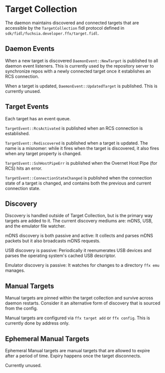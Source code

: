 # Target Collection

The daemon maintains discovered and connected targets that are accessible by the `TargetCollection` fidl protocol defined in `sdk/fidl/fuchsia.developer.ffx/target.fidl`.

## Daemon Events

When a new target is discovered `DaemonEvent::NewTarget` is published to all daemon event listeners. This is currently used by the repository server to synchronize repos with a newly connected target once it establishes an RCS connection.

When a target is updated, `DaemonEvent::UpdatedTarget` is published. This is currently unused.

## Target Events

Each target has an event queue.

`TargetEvent::RcsActivated` is published when an RCS connection is established.

`TargetEvent::Rediscovered` is published when a target is updated. The name is a misnomer: while it fires when the target is discovered, it also fires when any target property is changed.

`TargetEvent::SshHostPipeErr` is published when the Overnet Host Pipe (for RCS) hits an error.

`TargetEvent::ConnectionStateChanged` is published when the connection state of a target is changed, and contains both the previous and current connection state.

## Discovery

Discovery is handled outside of Target Collection, but is the primary way targets are added to it. The current discovery mediums are: mDNS, USB, and the emulator file watcher.

mDNS discovery is both passive and active: It collects and parses mDNS packets but it also broadcasts mDNS requests.

USB discovery is passive: Periodically it reenumerates USB devices and parses the operating system's cached USB descriptor.

Emulator discovery is passive: It watches for changes to a directory `ffx emu` manages.

## Manual Targets

Manual targets are pinned within the target collection and survive across daemon restarts. Consider it an alternative form of discovery that is sourced from the config.

Manual targets are configured via `ffx target add` or `ffx config`. This is currently done by address only.

## Ephemeral Manual Targets

Ephemeral Manual targets are manual targets that are allowed to expire after a period of time. Expiry happens once the target disconnects.

Currently unused.
